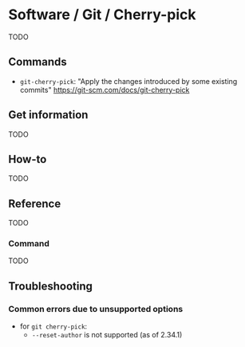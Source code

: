 # Software / Git / Cherry-pick

TODO

## Commands

- `git-cherry-pick`: "Apply the changes introduced by some existing commits"
  <https://git-scm.com/docs/git-cherry-pick>

## Get information

TODO

## How-to

TODO

## Reference

TODO

### Command

TODO

## Troubleshooting

### Common errors due to unsupported options

- for `git cherry-pick`:
  - `--reset-author` is not supported (as of 2.34.1)
